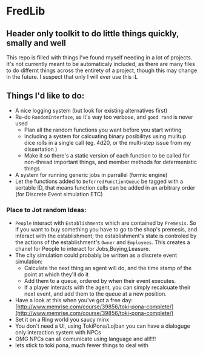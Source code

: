 # FredLib
## Header only toolkit to do little things quickly, smally and well

This repo is filled with things I've found myself needing in a lot of projects.
It's not currently meant to be automaticaly included, as there are many files to do differnt things across the entirety of a project, though this may change in the future.
I suspect that only I will ever use this :L

## Things I'd like to do:
+ A nice logging system (but look for existing alternatives first)
+ Re-do `RandomInterface`, as it's way too verbose, and `good rand` is never used
    + Plan all the random functions you want before you start writing
    + Including a system for calcuating binary posibilitys using mulitup dice rolls in a single call (eg. 4d20, or the multi-step issue from my dissertation )
    + Make it so there's a static version of each function to be called for non-thread important things, and member methods for determenistic things
+ A system for running generic jobs in parrallel (formic engine)
+ Let the functions added to `DeferredFunctionQueue` be tagged with a sortable ID, that means function calls can be added in an arbitrary order (for Discrete Event simulation ETC)

### Place to Jot random Ideas:
+ `People` interact with `Establishments` which are contained by `Premesis`. So if you want to buy something you have to go to the shop's premesis, and interact with the establishment; the establishment's state is controled by the actions of the establishment's `Owner` and `Employees`. This creates a chanel for People to interact for Jobs,Buying,Leasure.
+ The city simulation could probably be written as a discrete event simulation:
    + Calculate the next thing an agent will do, and the time stamp of the point at which they'll do it
    + Add them to a queue, ordered by when their event executes.
    + If a player interacts with the agent, you can simply recalcuate their next event, and add them to the queue at a new position.
+ Have a look at this when you've got a free day: [http://www.memrise.com/course/39856/toki-pona-complete/](http://www.memrise.com/course/39856/toki-pona-complete/)
+ Set it on a Ring world you saucy minx
+ You don't need a UI, using TokiPona/Lojban you can have a dialoguge only interaction system with NPCs
+ OMG NPCs can all comunicate using language and all!!!!
+ lets stick to toki pona, much fewer things to deal with
